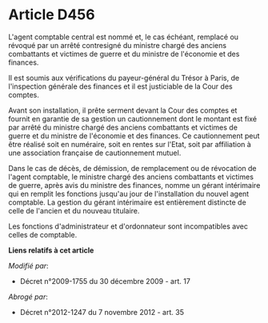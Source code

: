 # Article D456

L'agent comptable central est nommé et, le cas échéant, remplacé ou révoqué par un arrêté contresigné du       ministre
chargé des anciens combattants et victimes de guerre et du ministre de l'économie et des finances. 

Il est soumis aux vérifications du payeur-général du Trésor à Paris, de l'inspection générale des finances et il est
justiciable de la Cour des comptes. 

Avant son installation, il prête serment devant la Cour des comptes et fournit en garantie de sa gestion un cautionnement
dont le montant est fixé par arrêté du       ministre chargé des anciens combattants et victimes de guerre et du ministre de
l'économie et des finances. Ce cautionnement peut être réalisé soit en numéraire, soit en rentes sur l'Etat, soit par
affiliation à une association française de cautionnement mutuel. 

Dans le cas de décès, de démission, de remplacement ou de révocation de l'agent comptable, le       ministre chargé des
anciens combattants et victimes de guerre, après avis du ministre des finances, nomme un gérant intérimaire qui en remplit
les fonctions jusqu'au jour de l'installation du nouvel agent comptable. La gestion du gérant intérimaire est entièrement
distincte de celle de l'ancien et du nouveau titulaire. 

Les fonctions d'administrateur et d'ordonnateur sont incompatibles avec celles de comptable.

**Liens relatifs à cet article**

_Modifié par_:

  - Décret n°2009-1755 du 30 décembre 2009 - art. 17

_Abrogé par_:

  - Décret n°2012-1247 du 7 novembre 2012 - art. 35
